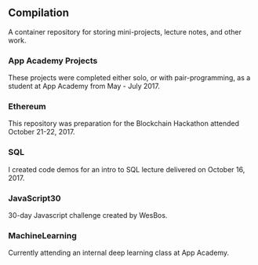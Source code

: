 ## Compilation
A container repository for storing mini-projects, lecture notes, and other work.

### App Academy Projects
These projects were completed either solo, or with pair-programming, as a student at App Academy from May - July 2017.

### Ethereum
This repository was preparation for the Blockchain Hackathon attended October 21-22, 2017.

### SQL
I created code demos for an intro to SQL lecture delivered on October 16, 2017.

### JavaScript30
30-day Javascript challenge created by WesBos.

### MachineLearning
Currently attending an internal deep learning class at App Academy.  
